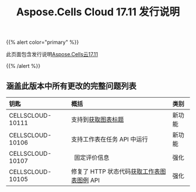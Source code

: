﻿---
title: Aspose.Cells Cloud 17.11 发行说明
second_title: Aspose.Cells Cloud Documen
type: docs
url: /zh/aspose-cells-cloud-17-11-release-notes/
aliases: [/aspose-cells-for-cloud-17-11-release-notes/]
description: Aspose.Cells Cloud 支持Excel 创建、转换、合并、拆分、保护、内部对象操作等
weight: 10
---
{{% alert color="primary" %}} 

此页面包含发行说明[Aspose.Cells云17.11](https://apireference.aspose.cloud/cells/)

{{% /alert %}} 
## **涵盖此版本中所有更改的完整问题列表**

|**钥匙**|**概括**|**类别**|
|:- |:- |:- |
|CELLSCLOUD-10111|支持到[获取图表标题](https://apireference.aspose.cloud/cells/#!/CellsCharts/CellsCharts_GetWorksheetChartTitle)|新功能|
|CELLSCLOUD-10106 |支持工作表在任务 API 中运行|新功能|
|CELLSCLOUD-10107|` `固定评价信息|强化|
|CELLSCLOUD-10105|修复了 HTTP 状态代码[获取工作表图表图例](https://apireference.aspose.cloud/cells/#!/CellsCharts/CellsCharts_GetWorksheetChartLegend) API|强化|

